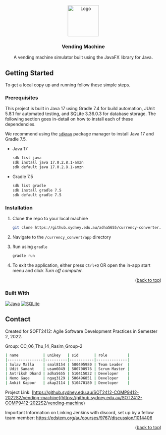 <!-- Improved compatibility of back to top link: See: https://github.com/othneildrew/Best-README-Template/pull/73 -->
<a name="readme-top"></a>

<!-- PROJECT LOGO -->
<br />
<div align="center">
  <a href="https://github.sydney.edu.au/SOT2412-COMP9412-2022S2/vending-machine">
    <img src="https://scontent-syd2-1.xx.fbcdn.net/v/t1.6435-9/94925368_1329016233956102_2389402461245800448_n.jpg?_nc_cat=105&ccb=1-7&_nc_sid=8bfeb9&_nc_ohc=4uLXd2WDZTIAX-T5Gzk&_nc_ht=scontent-syd2-1.xx&oh=00_AfAzcpoM1rSsCIRw1lRQ6iHXHloeqDbdKE0auqCqVgkn1g&oe=63955C5F" alt="Logo" width="100" height="100">
  </a>

<h3 align="center">Vending Machine</h3>

  <p align="center">
    A vending machine simulator built using the JavaFX library for Java.
</div>

<!-- GETTING STARTED -->
## Getting Started

To get a local copy up and running follow these simple steps.

### Prerequisites

This project is built in Java 17 using Gradle 7.4 for build automation, JUnit 5.8.1 for automated testing, and SQLite 3.36.0.3 for database storage. The following section goes in-detail on how to install each of these dependencies.

We recommend using the [`sdkman`](https://sdkman.io) package manager to install Java 17 and Gradle 7.5.

* Java 17

    ```sh
    sdk list java
    sdk install java 17.0.2.8.1-amzn
    sdk default java 17.0.2.8.1-amzn
    ````

* Gradle 7.5

    ```sh
    sdk list gradle
    sdk install gradle 7.5
    sdk default gradle 7.5
    ```


### Installation

1. Clone the repo to your local machine

    ```sh
    git clone https://github.sydney.edu.au/adha5655/currency-converter.git
    ```
   
2. Navigate to the `/currency_convert/app` directory
3. Run using `gradle`

    ```sh
    gradle run
    ```
    
4. To exit the application, either press `Ctrl+Q` OR open the in-app start menu and click *Turn off computer.*

<p align="right">(<a href="#readme-top">back to top</a>)</p>


### Built With

[![Java][Java]][Java-url]
[![SQLite][SQLite]][SQLite-url]



<!-- CONTACT -->
## Contact

Created for SOFT2412: Agile Software Development Practices in Semester 2, 2022.

Group: CC_06_Thu_14_Rasim_Group-2

```bash
| name           | unikey   | sid       | role         |
|----------------|----------|-----------|--------------|
| Sulav Malla    | smal8154 | 500495980 | Team Leader  |
| Udit Samant    | usam6049 | 500700976 | Scrum Master |
| Antriksh Dhand | adha5655 | 510415022 | Developer    |
| Nemo Gage      | ngag3129 | 500496851 | Developer    |
| Ankit Kapoor   | akap2114 | 510470180 | Developer    |
```

Project Link: [https://github.sydney.edu.au/SOT2412-COMP9412-2022S2/vending-machine](https://github.sydney.edu.au/SOT2412-COMP9412-2022S2/vending-machine)


Important Information on Linking Jenkins with discord, set up by a fellow team member: https://edstem.org/au/courses/9767/discussion/1014406

<p align="right">(<a href="#readme-top">back to top</a>)</p>


<!-- MARKDOWN LINKS & IMAGES -->
<!-- https://www.markdownguide.org/basic-syntax/#reference-style-links -->
[contributors-shield]: https://img.shields.io/github/contributors/adha5655/currency_converter.svg?style=for-the-badge
[contributors-url]: https://github.sydney.edu.au/adha5655/currency-converter/graphs/contributors
[forks-shield]: https://img.shields.io/github/forks/adha5655/currency_converter.svg?style=for-the-badge
[forks-url]: https://github.sydney.edu.au/adha5655/currency-converter/network/members
[stars-shield]: https://img.shields.io/github/stars/adha5655/currency_converter.svg?style=for-the-badge
[stars-url]: https://github.sydney.edu.au/adha5655/currency-converter/stargazers

[product-screenshot-1]: img/desktop.png
[product-screenshot-2]: img/welcomeScreen.png
[product-screenshot-3]: img/converter.png
[product-screenshot-4]: img/adminPortal.png

[SQLite]: https://img.shields.io/badge/sqlite-%2307405e.svg?style=for-the-badge&logo=sqlite&logoColor=white
[SQLite-url]: https://www.sqlite.org/index.html
[Java]: https://img.shields.io/badge/java-%23ED8B00.svg?style=for-the-badge&logo=java&logoColor=white
[Java-url]: https://www.java.com/en/
